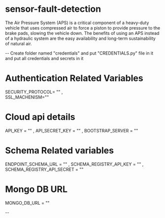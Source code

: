 # sensor-fault-detection
The Air Pressure System (APS) is a critical component of a heavy-duty vehicle that uses compressed air to force a piston to provide pressure to the brake pads, slowing the vehicle down. The benefits of using an APS instead of a hydraulic system are the easy availability and long-term sustainability of natural air.

--
Create folder named "credentials" and put "CREDENTIALS.py" file in it and put all credentials and secrets in it

# Authentication Related Variables
SECURITY_PROTOCOL= ""  ,  
SSL_MACHENISM=""


# Cloud api details
API_KEY = ""   , 
API_SECRET_KEY = ""   , 
BOOTSTRAP_SERVER = ""     


# Schema Related variables
ENDPOINT_SCHEMA_URL  = ""    , 
SCHEMA_REGISTRY_API_KEY = ""    , 
SCHEMA_REGISTRY_API_SECRET = ""


# Mongo DB URL
MONGO_DB_URL = ""

--
